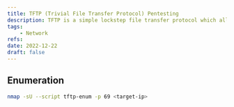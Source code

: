 ```yaml
---
title: TFTP (Trivial File Transfer Protocol) Pentesting
description: TFTP is a simple lockstep file transfer protocol which allows a client to get a file from or put a file onto a remote host. It uses UDP. A default port is 69.
tags:
    - Network
refs:
date: 2022-12-22
draft: false
---
```


## Enumeration

```sh
nmap -sU --script tftp-enum -p 69 <target-ip>
```